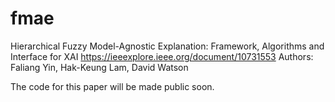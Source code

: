 # fmae
Hierarchical Fuzzy Model-Agnostic Explanation: Framework, Algorithms and Interface for XAI
https://ieeexplore.ieee.org/document/10731553
Authors: Faliang Yin, Hak-Keung Lam, David Watson

The code for this paper will be made public soon.
